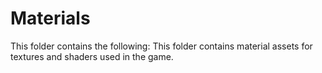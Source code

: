 # Materials

This folder contains the following:
This folder contains material assets for textures and shaders used in the game.
